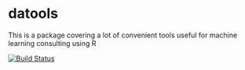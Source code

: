 # datools
This is a package covering a lot of convenient tools useful for machine learning consulting using R

[![Build Status](https://travis-ci.org/DoktorMike/datools.svg?branch=master)](https://travis-ci.org/DoktorMike/datools)
